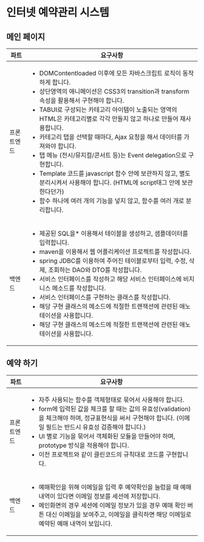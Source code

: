 # 인터넷 예약관리 시스템

## 메인 페이지

<table>
<thead>
  <tr>
    <th>파트</th>
    <th>요구사항</th>
  </tr>
</thead>
<tbody>
  <tr>
    <td>프론트엔드</td>
    <td>
        <ul>
            <li>DOMContentloaded 이후에 모든 자바스크립트 로직이 동작하게 합니다.</li>
            <li>상단영역의 애니메이션은 CSS3의 transition과 transform 속성을 활용해서 구현해야 합니다.</li>
            <li>TABUI로 구성되는 카테고리 아이템이 노출되는 영역의 HTML은 카테고리별로 각각 만들지 않고 하나로 만들어 재사용합니다.</li>
            <li>카테고리 탭을 선택할 때마다, Ajax 요청을 해서 데이터를 가져와야 합니다.</li>
            <li>탭 메뉴 (전시/뮤지컬/콘서트 등)는 Event delegation으로 구현합니다.</li>
            <li>Template 코드를 javascript 함수 안에 보관하지 않고, 별도 분리시켜서 사용해야 합니다. (HTML에 script태그 안에 보관한다던가)</li>
            <li>함수 하나에 여러 개의 기능을 넣지 않고, 함수를 여러 개로 분리합니다.</li>
        </ul>
    </td>
  </tr>
  <tr>
    <td>백엔드</td>
    <td>
        <ul>
            <li>제공된 SQL을*  이용해서 테이블을 생성하고, 샘플데이터를 입력합니다.</li>
            <li>maven을 이용해서 웹 어플리케이션 프로젝트를 작성합니다.</li>
            <li>spring JDBC를 이용하여 주어진 테이블로부터 입력, 수정, 삭제, 조회하는 DAO와 DTO를 작성합니다.</li>
            <li>서비스 인터페이스를 작성하고 해당 서비스 인터페이스에 비지니스 메소드를 작성합니다.</li>
            <li>서비스 인터페이스를 구현하는 클래스를 작성합니다.</li>
            <li>해당 구현 클래스의 메소드에 적절한 트랜잭션에 관련된 애노테이션을 사용합니다.</li>
            <li>해당 구현 클래스의 메소드에 적절한 트랜잭션에 관련된 애노테이션을 사용합니다.</li>
        </ul>
    </td>
  </tr>
</tbody>
</table>



## 예약 하기

<table>
<thead>
  <tr>
    <th>파트</th>
    <th>요구사항</th>
  </tr>
</thead>
<tbody>
  <tr>
    <td>프론트엔드</td>
    <td>
        <ul>
            <li>자주 사용되는 함수를 객체형태로 묶어서 사용해야 합니다.</li>
            <li>form에 입력된 값을 체크를 할 때는 값의 유효성(validation)을 체크해야 하며, 정규표현식을 써서 구현해야 합니다. (이메일 필드는 반드시 유효성 검증해야 합니다.)</li>
            <li>UI 별로 기능을 묶어서 객체화된 모듈을 만들어야 하며, prototype 방식을 적용해야 합니다.</li>
            <li>이전 프로젝트와 같이 클린코드의 규칙대로 코드를 구현합니다.</li>
        </ul>
    </td>
  </tr>
  <tr>
    <td>백엔드</td>
    <td>
        <ul>
            <li>예매확인을 위해 이메일을 입력 후 예약확인을 눌렀을 때 예매 내역이 있다면 이메일 정보를 세션에 저장합니다.</li>
            <li>메인화면의 경우 세션에 이메일 정보가 있을 경우 예매 확인 버튼 대신 이메일을 보여주고, 이메일을 클릭하면 해당 이메일로 예약된 예매 내역이 보입니다.</li>
        </ul>
    </td>
  </tr>
</tbody>
</table>